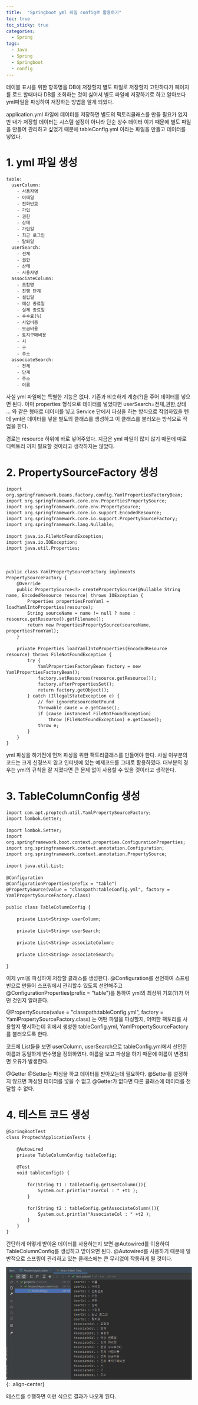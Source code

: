 ```yaml
---
title:  "Springboot yml 파일 config로 활용하기"
toc: true
toc_sticky: true
categories:
  - Spring
tags:
  - Java
  - Spring
  - Springboot 
  - config
---
```




테이블 표시를 위한 항목명을 DB에 저장할지 별도 파일로 저장할지 고민하다가 페이지를 로드 할때마다
DB를 조회하는 것이 싫어서 별도 파일에 저장하기로 하고 알아보다
yml파일을 파싱하여 저장하는 방법을 알게 되었다.

application.yml 파일에 데이터를 저장하면 별도의 팩토리클래스를 만들 필요가 없지만 
내가 저장할 데이터는 시스템 설정이 아니라 단순 상수 데이터 이기 때문에
별도 파일을 만들어 관리하고 싶었기 때문에 tableConfig.yml 이라는 파일을 만들고 데이터를 넣었다.

# 1. yml 파일 생성
```
table:
  userColumn:
    - 사용자명
    - 이메일
    - 전화번호
    - 가입
    - 권한
    - 상태
    - 가입일
    - 최근 로그인
    - 탈퇴일
  userSearch:
    - 전체
    - 권한
    - 상태
    - 사용자명
  associateColumn:
    - 조합명
    - 진행 단계
    - 설립일
    - 예상 종료일
    - 실제 종료일
    - 수수료(%)
    - 사업비용
    - 모금비용
    - 토지구매비용
    - 시
    - 구
    - 주소
  associateSearch:
    - 전체
    - 단계
    - 주소
    - 이름
```
사실 yml 파일에는 특별한 기능은 없다. 기존과 비슷하게 계층(?)을 주어 데이터를 넣으면 된다. 
아마 properties 형식으로 데이터를 넣었다면 userSearch=전체,권한,상태 ... 와 같은 형태로 데이터를 넣고 Service 단에서 파싱을 하는 방식으로 작업하였을 텐데 
yml은 데이터를 넣을 별도의 클래스를 생성하고 이 클래스를 불러오는 방식으로 작업을 한다.

경로는 resource 하위에 바로 넣어주었다. 지금은 yml 파일이 많지 않기 때문에 따로 디렉토리 까지 필요할 것이라고 생각하지는 않았다. 



# 2. PropertySourceFactory 생성
```
import org.springframework.beans.factory.config.YamlPropertiesFactoryBean;
import org.springframework.core.env.PropertiesPropertySource;
import org.springframework.core.env.PropertySource;
import org.springframework.core.io.support.EncodedResource;
import org.springframework.core.io.support.PropertySourceFactory;
import org.springframework.lang.Nullable;

import java.io.FileNotFoundException;
import java.io.IOException;
import java.util.Properties;



public class YamlPropertySourceFactory implements PropertySourceFactory {
    @Override
    public PropertySource<?> createPropertySource(@Nullable String name, EncodedResource resource) throws IOException {
        Properties propertiesFromYaml = loadYamlIntoProperties(resource);
        String sourceName = name != null ? name : resource.getResource().getFilename();
        return new PropertiesPropertySource(sourceName, propertiesFromYaml);
    }

    private Properties loadYamlIntoProperties(EncodedResource resource) throws FileNotFoundException {
        try {
            YamlPropertiesFactoryBean factory = new YamlPropertiesFactoryBean();
            factory.setResources(resource.getResource());
            factory.afterPropertiesSet();
            return factory.getObject();
        } catch (IllegalStateException e) {
            // for ignoreResourceNotFound
            Throwable cause = e.getCause();
            if (cause instanceof FileNotFoundException)
                throw (FileNotFoundException) e.getCause();
            throw e;
        }
    }
}
```

yml 파싱을 하기전에 먼저 파싱을 위한 팩토리클래스를 만들어야 한다.
사실 이부분의 코드는 크게 신경쓰지 않고 인터넷에 있는 예제코드를 그대로 활용하였다. 
대부분의 경우는 yml의 규칙을 잘 지켰다면 큰 문제 없이 사용할 수 있을 것이라고 생각한다.




# 3. TableColumnConfig 생성
```
import com.apt.proptech.util.YamlPropertySourceFactory;
import lombok.Getter;

import lombok.Setter;
import org.springframework.boot.context.properties.ConfigurationProperties;
import org.springframework.context.annotation.Configuration;
import org.springframework.context.annotation.PropertySource;

import java.util.List;

@Configuration
@ConfigurationProperties(prefix = "table")
@PropertySource(value = "classpath:tableConfig.yml", factory = YamlPropertySourceFactory.class)

public class TableColumnConfig {

    private List<String> userColumn;

    private List<String> userSearch;

    private List<String> associateColumn;

    private List<String> associateSearch;

}
```
이제 yml을 파싱하여 저장할 클래스를 생성한다. @Configuration를 선언하여 스프링 빈으로 만들어 스프링에서 관리할수 있도록 선언해주고 @ConfigurationProperties(prefix = "table")를 통하여 yml의 최상위 기호(?)가 어떤 것인지 알려준다.

@PropertySource(value = "classpath:tableConfig.yml", factory = YamlPropertySourceFactory.class) 는 어떤 파일을 파싱할지, 어떠한 팩토리를 사용할지 명시하는데 위에서 생성한 tableConfig.yml, YamlPropertySourceFactory를 불러오도록 한다.

코드에 List들을 보면 userColumn, userSearch으로 tableConfig.yml에서 선언한 이름과 동일하게 변수명을 정의하였다. 이름을 보고 파싱을 하기 때문에 이름이 변경되면 오류가 발생한다.

@Getter @Setter는 파싱을 하고 데이터를 받아오는데 필요하다. @Setter를 설정하지 않으면 파싱된 데이터를 넣을 수 없고 @Getter가 없다면 다른 클래스에 데이터를 전달할 수 없다.




# 4. 테스트 코드 생성

```
@SpringBootTest
class ProptechApplicationTests {

    @Autowired
    private TableColumnConfig tableConfig;

    @Test
    void tableConfig() {

        for(String t1 : tableConfig.getUserColumn()){
            System.out.println("UserCol : " +t1 );
        }

        for(String t2 : tableConfig.getAssociateColumn()){
            System.out.println("AssociateCol : " +t2 );
        }
    }
}

```

간단하게 어떻게 받아온 데이터를 사용하는지 보면 @Autowired를 이용하여 TableColumnConfig를 생성하고 받아오면 된다. 
@Autowired를 사용하기 때문에 일반적으로 스프링이 관리하고 있는 클래스에는
큰 무리없이 작동하게 될 것이다. 

![centos](/assets/images/it/image-ymi-config-1.png){: .align-center}

테스트를 수행하면 이런 식으로 결과가 나오게 된다. 


